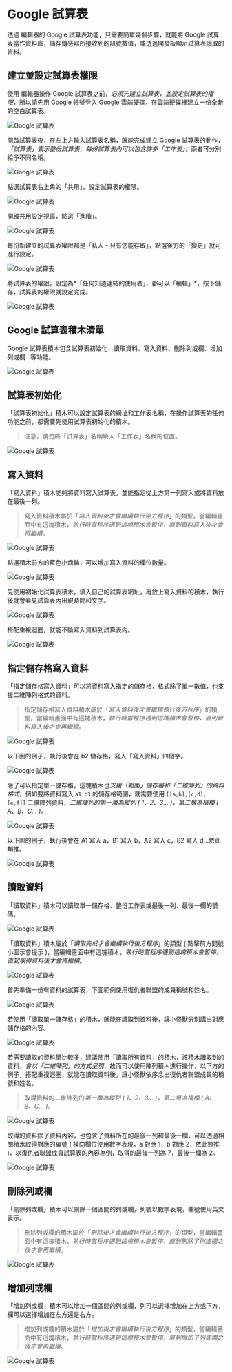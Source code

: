 # Google 試算表

透過 編輯器的 Google 試算表功能，只需要簡單幾個步驟，就能將 Google 試算表當作資料庫，儲存傳感器所接收到的訊號數值，或透過開發板顯示試算表讀取的資料。

## 建立並設定試算表權限

使用 編輯器操作 Google 試算表之前，*必須先建立試算表，並設定試算表的權限*，所以請先用 Google 帳號登入 Google 雲端硬碟，在雲端硬碟裡建立一份全新的空白試算表。

![Google 試算表](../images/zh-tw/docs/webbit/extension/google-spreadsheet-01.jpg)

開啟試算表後，在左上方輸入試算表名稱，就能完成建立 Google 試算表的動作，*「試算表」表示整份試算表，每份試算表內可以包含許多「工作表」*，兩者可分別給予不同名稱。

![Google 試算表](../images/zh-tw/docs/webbit/extension/google-spreadsheet-02.jpg)

點選試算表右上角的「共用」，設定試算表的權限。

![Google 試算表](../images/zh-tw/docs/webbit/extension/google-spreadsheet-03.jpg)

開啟共用設定視窗，點選「進階」。

![Google 試算表](../images/zh-tw/docs/webbit/extension/google-spreadsheet-04.jpg)

每份新建立的試算表權限都是「私人 - 只有您能存取」，點選後方的「變更」就可進行設定。

![Google 試算表](../images/zh-tw/docs/webbit/extension/google-spreadsheet-05.jpg)

將試算表的權限，設定為*「任何知道連結的使用者」，都可以「編輯」*，按下儲存，試算表的權限就設定完成。

![Google 試算表](../images/zh-tw/docs/webbit/extension/google-spreadsheet-06.jpg)

## Google 試算表積木清單

Google 試算表積木包含試算表初始化、讀取資料、寫入資料、刪除列或欄、增加列或欄...等功能。

![Google 試算表](../images/zh-tw/docs/webbit/extension/google-spreadsheet-07.jpg)

## 試算表初始化

「試算表初始化」積木可以設定試算表的網址和工作表名稱，在操作試算表的任何功能之前，都需要先使用試算表初始化的積木。

> 注意，請勿將「試算表」名稱填入「工作表」名稱的位置。

![Google 試算表](../images/zh-tw/docs/webbit/extension/google-spreadsheet-08.jpg)

## 寫入資料

「寫入資料」積木能夠將資料寫入試算表，並能指定從上方第一列寫入或將資料放在最後一列。

> 寫入資料積木屬於「*寫入資料後才會繼續執行後方程序*」的類型，當編輯畫面中有這塊積木，*執行時當程序遇到這塊積木會暫停，直到資料寫入後才會再繼續*。

![Google 試算表](../images/zh-tw/docs/webbit/extension/google-spreadsheet-09.jpg)

點選積木前方的藍色小齒輪，可以增加寫入資料的欄位數量。

![Google 試算表](../images/zh-tw/docs/webbit/extension/google-spreadsheet-10.gif)

先使用初始化試算表積木，填入自己的試算表網址，再放上寫入資料的積木，執行後就會看見試算表內出現時間和文字。

![Google 試算表](../images/zh-tw/docs/webbit/extension/google-spreadsheet-11.jpg)

搭配重複迴圈，就能不斷寫入資料到試算表內。

![Google 試算表](../images/zh-tw/docs/webbit/extension/google-spreadsheet-12.jpg)

## 指定儲存格寫入資料

「指定儲存格寫入資料」可以將資料寫入指定的儲存格，格式除了單一數值，也支援二維陣列格式的資料。

> 指定儲存格寫入資料積木屬於「*寫入資料後才會繼續執行後方程序*」的類型，當編輯畫面中有這塊積木，*執行時當程序遇到這塊積木會暫停，直到資料寫入後才會再繼續*。

![Google 試算表](../images/zh-tw/docs/webbit/extension/google-spreadsheet-13.jpg)

以下圖的例子，執行後會在 b2 儲存格，寫入「寫入資料」四個字。

![Google 試算表](../images/zh-tw/docs/webbit/extension/google-spreadsheet-14.jpg)

除了可以指定單一儲存格，這塊積木也*支援「範圍」儲存格和「二維陣列」的資料格式*，例如要將資料寫入 `a1:b3` 的儲存格範圍，就需要使用 `[[a,b],[c,d],[e,f]]` 二維陣列資料，*二維陣列的第一層為縱列 ( 1、2、3... )，第二層為橫欄 ( A、B、C... )*。

![Google 試算表](../images/zh-tw/docs/webbit/extension/google-spreadsheet-15.jpg)

以下圖的例子，執行後會在 A1 寫入 a，B1 寫入 b，A2 寫入 c，B2 寫入 d...依此類推。

![Google 試算表](../images/zh-tw/docs/webbit/extension/google-spreadsheet-16.jpg)


## 讀取資料

「讀取資料」積木可以讀取單一儲存格、整份工作表或最後一列、最後一欄的號碼。

![Google 試算表](../images/zh-tw/docs/webbit/extension/google-spreadsheet-17.jpg)

「讀取資料」積木屬於「*讀取完成才會繼續執行後方程序*」的類型 ( 點擊前方問號小圖示會提示 )，當編輯畫面中有這塊積木，*執行時當程序遇到這塊積木會暫停，直到取得資料後才會再繼續*。

![Google 試算表](../images/zh-tw/docs/webbit/extension/google-spreadsheet-18.jpg)

首先準備一份有資料的試算表，下圖範例使用復仇者聯盟的成員稱號和姓名。

![Google 試算表](../images/zh-tw/docs/webbit/extension/google-spreadsheet-19.jpg)

若使用「讀取單一儲存格」的積木，就能在讀取到資料後，讓小怪獸分別講出對應儲存格的內容。

![Google 試算表](../images/zh-tw/docs/webbit/extension/google-spreadsheet-20.jpg)

若需要讀取的資料量比較多，建議使用「讀取所有資料」的積木，該積木讀取到的資料，*會以「二維陣列」的方式呈現*，故而可以使用陣列積木進行操作，以下方的例子，搭配重複迴圈，就能在讀取資料後，讓小怪獸依序念出復仇者聯盟成員的稱號和姓名。

> 取得資料的二維陣列的*第一層為縱列 ( 1、2、3... )，第二層為橫欄 ( A、B、C... )*。

![Google 試算表](../images/zh-tw/docs/webbit/extension/google-spreadsheet-21.gif)

取得的資料除了資料內容，也包含了資料所在的最後一列和最後一欄，可以透過相關積木取得對應的編號 ( 橫向欄位使用數字表現，a 對應 1，b 對應 2，依此類推 )，以復仇者聯盟成員試算表的內容為例，取得的最後一列為 7，最後一欄為 2。

![Google 試算表](../images/zh-tw/docs/webbit/extension/google-spreadsheet-22.jpg)


## 刪除列或欄

「刪除列或欄」積木可以刪除一個區間的列或欄，列號以數字表現，欄號使用英文表示。

> 刪除列或欄的積木屬於「*刪除後才會繼續執行後方程序*」的類型，當編輯畫面中有這塊積木，*執行時當程序遇到這塊積木會暫停，直到刪除了列或欄之後才會再繼續*。

![Google 試算表](../images/zh-tw/docs/webbit/extension/google-spreadsheet-23.jpg)

## 增加列或欄

「增加列或欄」積木可以增加一個區間的列或欄，列可以選擇增加在上方或下方，欄可以選擇增加在左方還是右方。

> 增加列或欄的積木屬於「*增加後才會繼續執行後方程序*」的類型，當編輯畫面中有這塊積木，*執行時當程序遇到這塊積木會暫停，直到增加了列或欄之後才會再繼續*。

![Google 試算表](../images/zh-tw/docs/webbit/extension/google-spreadsheet-24.jpg)




